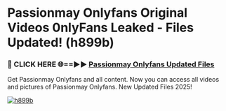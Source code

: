 # Passionmay Onlyfans Original Videos 0nlyFans Leaked - Files Updated! (h899b)

<h3>🔴 CLICK HERE 🌐==►► <a href="https://tinyurl.com/ehrbuxhb" rel="nofollow">Passionmay Onlyfans Updated Files</a></h3>

Get Passionmay Onlyfans and all content. Now you can access all videos and pictures of Passionmay Onlyfans. New Updated Files 2025!

[![h899b](https://i.imgur.com/lVYEuWS.gif)](https://tinyurl.com/ehrbuxhb)
